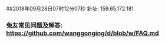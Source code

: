 ##2018年09月28日07时12分07秒 新址: 159.65.172.181
### 兔友常见问题及解答: https://github.com/wanggonging/d/blob/w/FAQ.md
